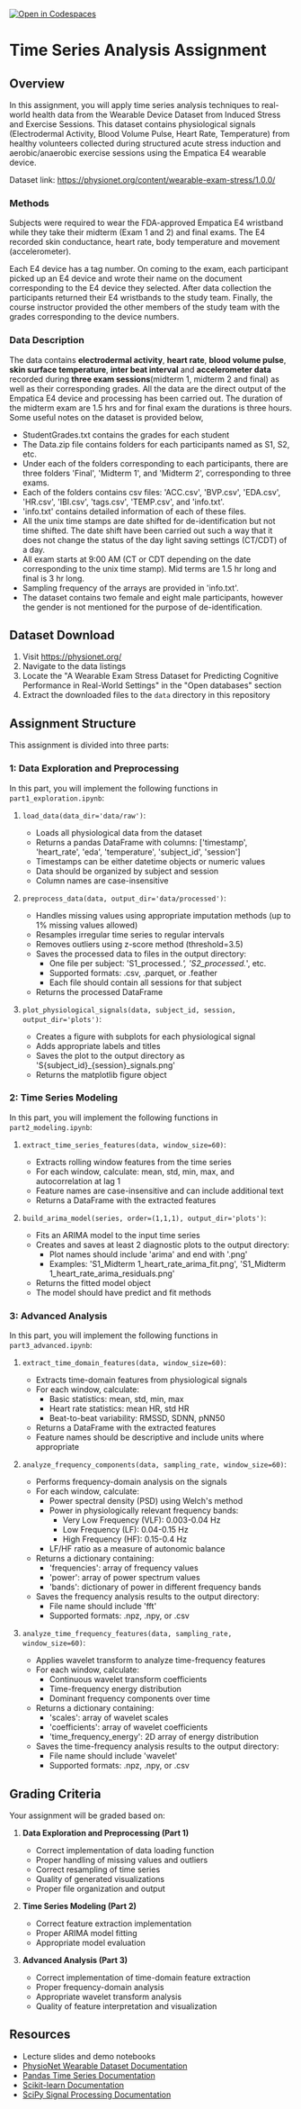 [![Open in Codespaces](https://classroom.github.com/assets/launch-codespace-2972f46106e565e64193e422d61a12cf1da4916b45550586e14ef0a7c637dd04.svg)](https://classroom.github.com/open-in-codespaces?assignment_repo_id=19343763)
# Time Series Analysis Assignment

## Overview

In this assignment, you will apply time series analysis techniques to real-world health data from the Wearable Device Dataset from Induced Stress and Exercise Sessions. This dataset contains physiological signals (Electrodermal Activity, Blood Volume Pulse, Heart Rate, Temperature) from healthy volunteers collected during structured acute stress induction and aerobic/anaerobic exercise sessions using the Empatica E4 wearable device.

Dataset link: https://physionet.org/content/wearable-exam-stress/1.0.0/

### Methods

Subjects were required to wear the FDA-approved Empatica E4 wristband while they take their midterm (Exam 1 and 2) and final exams. The E4 recorded skin conductance, heart rate, body temperature and movement (accelerometer). 

Each E4 device has a tag number. On coming to the exam, each participant picked up an E4 device and wrote their name on the document corresponding to the E4 device they selected. After data collection the participants returned their E4 wristbands to the study team. Finally, the course instructor provided the other members of the study team with the grades corresponding to the device numbers.

### Data Description

The data contains **electrodermal activity**, **heart rate**, **blood volume pulse**, **skin surface temperature**, **inter beat interval** and **accelerometer data** recorded during **three exam sessions**(midterm 1, midterm 2 and final) as well as their corresponding grades. All the data are the direct output of the Empatica E4 device and processing has been carried out. The duration of the midterm exam are 1.5 hrs and for final exam the durations is three hours. Some useful notes on the dataset is provided below,

- StudentGrades.txt contains the grades for each student 
- The Data.zip file contains folders for each participants named as S1, S2, etc.
- Under each of the folders corresponding to each participants, there are three folders 'Final', 'Midterm 1', and 'Midterm 2', corresponding to three exams.
- Each of the folders contains csv files: 'ACC.csv', 'BVP.csv', 'EDA.csv', 'HR.csv', 'IBI.csv', 'tags.csv', 'TEMP.csv', and 'info.txt'.
- 'info.txt' contains detailed information of each of these files.
- All the unix time stamps are date shifted for de-identification but not time shifted. The date shift have been carried out such a way that it does not change the status of the day light saving settings (CT/CDT) of a day.
- All exam starts at 9:00 AM (CT or CDT depending on the date corresponding to the unix time stamp). Mid terms are 1.5 hr long and final is 3 hr long.
- Sampling frequency of the arrays are provided in 'info.txt'.
- The dataset contains two female and eight male participants, however the gender is not mentioned for the purpose of de-identification.

## Dataset Download 

1. Visit https://physionet.org/
2. Navigate to the data listings
3. Locate the "A Wearable Exam Stress Dataset for Predicting Cognitive Performance in Real-World Settings" in the "Open databases" section 
4. Extract the downloaded files to the `data` directory in this repository

## Assignment Structure

This assignment is divided into three parts:

### 1: Data Exploration and Preprocessing

In this part, you will implement the following functions in `part1_exploration.ipynb`:

1. `load_data(data_dir='data/raw')`:
   - Loads all physiological data from the dataset
   - Returns a pandas DataFrame with columns: ['timestamp', 'heart_rate', 'eda', 'temperature', 'subject_id', 'session']
   - Timestamps can be either datetime objects or numeric values
   - Data should be organized by subject and session
   - Column names are case-insensitive

2. `preprocess_data(data, output_dir='data/processed')`:
   - Handles missing values using appropriate imputation methods (up to 1% missing values allowed)
   - Resamples irregular time series to regular intervals
   - Removes outliers using z-score method (threshold=3.5)
   - Saves the processed data to files in the output directory:
     - One file per subject: 'S1_processed.*', 'S2_processed.*', etc.
     - Supported formats: .csv, .parquet, or .feather
     - Each file should contain all sessions for that subject
   - Returns the processed DataFrame

3. `plot_physiological_signals(data, subject_id, session, output_dir='plots')`:
   - Creates a figure with subplots for each physiological signal
   - Adds appropriate labels and titles
   - Saves the plot to the output directory as 'S{subject_id}_{session}_signals.png'
   - Returns the matplotlib figure object

### 2: Time Series Modeling

In this part, you will implement the following functions in `part2_modeling.ipynb`:

1. `extract_time_series_features(data, window_size=60)`:
   - Extracts rolling window features from the time series
   - For each window, calculate: mean, std, min, max, and autocorrelation at lag 1
   - Feature names are case-insensitive and can include additional text
   - Returns a DataFrame with the extracted features

2. `build_arima_model(series, order=(1,1,1), output_dir='plots')`:
   - Fits an ARIMA model to the input time series
   - Creates and saves at least 2 diagnostic plots to the output directory:
     - Plot names should include 'arima' and end with '.png'
     - Examples: 'S1_Midterm 1_heart_rate_arima_fit.png', 'S1_Midterm 1_heart_rate_arima_residuals.png'
   - Returns the fitted model object
   - The model should have predict and fit methods

### 3: Advanced Analysis 

In this part, you will implement the following functions in `part3_advanced.ipynb`:

1. `extract_time_domain_features(data, window_size=60)`:
   - Extracts time-domain features from physiological signals
   - For each window, calculate:
     - Basic statistics: mean, std, min, max
     - Heart rate statistics: mean HR, std HR
     - Beat-to-beat variability: RMSSD, SDNN, pNN50
   - Returns a DataFrame with the extracted features
   - Feature names should be descriptive and include units where appropriate

2. `analyze_frequency_components(data, sampling_rate, window_size=60)`:
   - Performs frequency-domain analysis on the signals
   - For each window, calculate:
     - Power spectral density (PSD) using Welch's method
     - Power in physiologically relevant frequency bands:
       - Very Low Frequency (VLF): 0.003-0.04 Hz
       - Low Frequency (LF): 0.04-0.15 Hz
       - High Frequency (HF): 0.15-0.4 Hz
     - LF/HF ratio as a measure of autonomic balance
   - Returns a dictionary containing:
     - 'frequencies': array of frequency values
     - 'power': array of power spectrum values
     - 'bands': dictionary of power in different frequency bands
   - Saves the frequency analysis results to the output directory:
     - File name should include 'fft'
     - Supported formats: .npz, .npy, or .csv

3. `analyze_time_frequency_features(data, sampling_rate, window_size=60)`:
   - Applies wavelet transform to analyze time-frequency features
   - For each window, calculate:
     - Continuous wavelet transform coefficients
     - Time-frequency energy distribution
     - Dominant frequency components over time
   - Returns a dictionary containing:
     - 'scales': array of wavelet scales
     - 'coefficients': array of wavelet coefficients
     - 'time_frequency_energy': 2D array of energy distribution
   - Saves the time-frequency analysis results to the output directory:
     - File name should include 'wavelet'
     - Supported formats: .npz, .npy, or .csv

## Grading Criteria

Your assignment will be graded based on:

1. **Data Exploration and Preprocessing (Part 1)**
   - Correct implementation of data loading function
   - Proper handling of missing values and outliers
   - Correct resampling of time series
   - Quality of generated visualizations
   - Proper file organization and output

2. **Time Series Modeling (Part 2)**
   - Correct feature extraction implementation
   - Proper ARIMA model fitting
   - Appropriate model evaluation

3. **Advanced Analysis (Part 3)**
   - Correct implementation of time-domain feature extraction
   - Proper frequency-domain analysis
   - Appropriate wavelet transform analysis
   - Quality of feature interpretation and visualization

## Resources

- Lecture slides and demo notebooks
- [PhysioNet Wearable Dataset Documentation](https://physionet.org/content/wearable-exam-stress/1.0.0/)
- [Pandas Time Series Documentation](https://pandas.pydata.org/pandas-docs/stable/user_guide/timeseries.html)
- [Scikit-learn Documentation](https://scikit-learn.org/stable/modules/classes.html)
- [SciPy Signal Processing Documentation](https://docs.scipy.org/doc/scipy/reference/signal.html)
